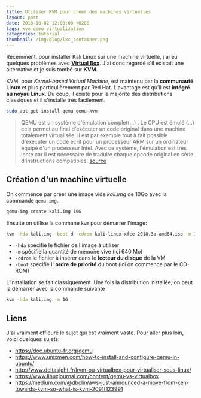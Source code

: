 ```yaml
---
title: Utiliser KVM pour créer des machines virtuelles
layout: post
date: 2018-10-02 12:00:00 +0200
tags: kvm qemu virtualization
categories: tutorial
thumbnail: /img/blog/lxc_container.png
---
```


Récemment, pour installer Kali Linux sur une machine virtuelle, j'ai eu quelques problèmes avec [**Virtual Box**](https://www.virtualbox.org/). J'ai donc regardé s'il existait une alternative et je suis tombé sur **KVM**.

KVM, pour _Kernel-based Virtual Machine_, est maintenu par la **communauté Linux** et plus particulièrement par Red Hat. L'avantage est qu'il est **intégré au noyau Linux**. Du coup, il existe pour la majorité des distributions classiques et il s'installe très facilement.

```bash
sudo apt-get install qemu qemu-kvm
```

> QEMU est un système d'émulation complet(...) . Le CPU est émulé (...) cela permet au final d'exécuter un code original dans une machine totalement virtualisée. Il est par exemple tout à fait possible d'exécuter un code écrit pour un processeur ARM sur un ordinateur équipé d'un processeur Intel. Avec ce système, l'émulation est très lente car il est nécessaire de traduire chaque opcode original en série d'instructions compatibles. [source](https://www.eslot.fr/etude/difference-entre-qemu-et-kvm)

## Création d'un machine virtuelle

On commence par créer une image vide _kali.img_ de 10Go avec la commande `qemu-img`.

```bash
qemu-img create kali.img 10G
```

Ensuite on utilise la commane `kvm` pour démarrer l'image:

```bash
kvm -hda kali.img -boot d -cdrom kali-linux-xfce-2018.3a-amd64.iso -m 1G
```

- `-hda` spécifie le fichier de l'image à utiliser
- `-m` spécifie la quantité de mémoire vive (ici 640 Mo)
- `-cdrom` le fichier à insérer dans le **lecteur du disque** de la VM
- `-boot` spécifie l' **ordre de priorité** du boot (ici on commence par le CD-ROM)

L’installation se fait classiquement. Une fois la distribution installée, on peut la démarrer avec la commande suivante

```bash
kvm -hda kali.img -m 1G
```

## Liens

J'ai vraiment effleuré le sujet qui est vraiment vaste. Pour aller plus loin, voici quelques sujets:

- <https://doc.ubuntu-fr.org/qemu>
- <https://www.unixmen.com/how-to-install-and-configure-qemu-in-ubuntu/>
- <http://www.deltasight.fr/kvm-ou-virtualbox-pour-virtualiser-sous-linux/>
- <https://www.linuxjournal.com/content/qemu-vs-virtualbox>
- <https://medium.com/@dbclin/aws-just-announced-a-move-from-xen-towards-kvm-so-what-is-kvm-2091f123991>
